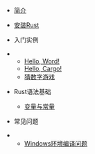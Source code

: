* [简介](/)
* [安装Rust](/install_rust/)
* 入门实例
* * [Hello, Word!](/simple_example/hello_world)
  * [Hello, Cargo!](/simple_example/hello_cargo)
  * [猜数字游戏](/simple_example/guessing_game)
* Rust语法基础
  * [变量与常量](/syntax_base/variable_constant)

* 常见问题
* * [Windows环境编译问题](/error/windows_compile)

